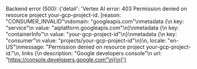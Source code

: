Backend error (500): {'detail': 'Vertex AI error: 403 Permission denied on resource project your-gcp-project-id. [reason: "CONSUMER_INVALID"\ndomain: "googleapis.com"\nmetadata {\n key: "service"\n value: "aiplatform.googleapis.com"\n}\nmetadata {\n key: "containerInfo"\n value: "your-gcp-project-id"\n}\nmetadata {\n key: "consumer"\n value: "projects/your-gcp-project-id"\n}\n, locale: "en-US"\nmessage: "Permission denied on resource project your-gcp-project-id."\n, links {\n description: "Google developers console"\n url: "https://console.developers.google.com"\n}\n]'}
